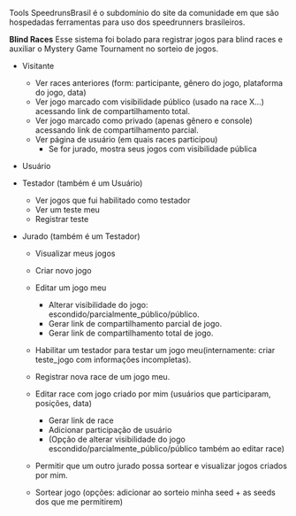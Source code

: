 Tools SpeedrunsBrasil é o subdomínio do site da comunidade em que são hospedadas ferramentas para uso dos speedrunners brasileiros.

**Blind Races**
Esse sistema foi bolado para registrar jogos para blind races e auxiliar o Mystery Game Tournament no sorteio de jogos.

* Visitante
	* Ver races anteriores (form: participante, gênero do jogo, plataforma do jogo, data)
	* Ver jogo marcado com visibilidade público (usado na race X...) acessando link de compartilhamento total.
	* Ver jogo marcado como privado (apenas gênero e console) acessando link de compartilhamento parcial.
	* Ver página de usuário (em quais races participou)
		* Se for jurado, mostra seus jogos com visibilidade pública
	
* Usuário		

* Testador (também é um Usuário)
	* Ver jogos que fui habilitado como testador
	* Ver um teste meu
	* Registrar teste

* Jurado (também é um Testador)
	* Visualizar meus jogos
	* Criar novo jogo
	* Editar um jogo meu
		* Alterar visibilidade do jogo: escondido/parcialmente_público/público.
		* Gerar link de compartilhamento parcial de jogo.
		* Gerar link de compartilhamento total de jogo.
	* Habilitar um testador para testar um jogo meu(internamente: criar teste_jogo com informações incompletas).
	
	* Registrar nova race de um jogo meu.
	* Editar race com jogo criado por mim (usuários que participaram, posições, data)
		* Gerar link de race
		* Adicionar participação de usuário
		* (Opção de alterar visibilidade do jogo escondido/parcialmente_público/público também ao editar race)
	
	* Permitir que um outro jurado possa sortear e visualizar jogos criados por mim.
	* Sortear jogo (opções: adicionar ao sorteio minha seed + as seeds dos que me permitirem)
	

